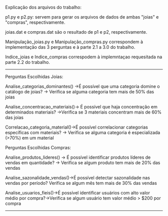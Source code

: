 Explicação dos arquivos do trabalho:

p1.py e p2.py: servem para gerar os arquivos de dados de ambas "joias" e "compras", respectivamente.

joias.dat e compras.dat são o resultado de p1 e p2, respectivamente.

Manipulação_joias.py e Manipulação_compras.py correspondem à implementação das 3 perguntas e à parte 2.1 a 3.0 do trabalho.

Indice_joias e Indice_compras correspodem  à implemntaçao requesitada na parte 2.2 do trabalho.

----------------------------------------------------------------------------------------------------------------------------------

Perguntas Escolhidas Joias:

Analise_categorias_dominantes() ->É possível que uma categoria domine o catálogo de joias? -> Verifica se alguma categoria tem mais de 50% das joias 

Analise_concentracao_materiais()-> É possível que haja concentração em determinados materiais? ->Verifica se 3 materiais concentram mais de 60% das joias

Correlacao_categoria_material()->É possível correlacionar categorias específicas com materiais? -> Verifica se alguma categoria é especializada (>70%) em um material


Perguntas Escolhidas Compras:

Analise_produtos_lideres() -> É possível identificar produtos líderes de vendas em quantidade? -> Verifica se algum produto tem mais de 20% das vendas

Analise_sazonalidade_vendas()->É possível detectar sazonalidade nas vendas por período? Verifica se algum mês tem mais de 30% das vendas

Analise_usuarios_fieis()->É possível identificar usuários com alto valor médio por compra?->Verifica se algum usuário tem valor médio > $200 por compra

----------------------------------------------------------------------------------------------------------------------------------



